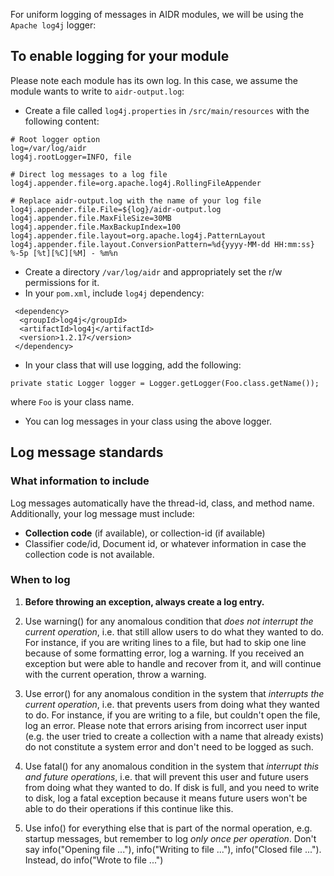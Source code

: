 For uniform logging of messages in AIDR modules, we will be using the `Apache log4j` logger:

## To enable logging for your module

Please note each module has its own log. In this case, we assume the module wants to write to `aidr-output.log`:

* Create a file called `log4j.properties` in `/src/main/resources` with the following content:
```
# Root logger option
log=/var/log/aidr
log4j.rootLogger=INFO, file

# Direct log messages to a log file
log4j.appender.file=org.apache.log4j.RollingFileAppender

# Replace aidr-output.log with the name of your log file
log4j.appender.file.File=${log}/aidr-output.log
log4j.appender.file.MaxFileSize=30MB
log4j.appender.file.MaxBackupIndex=100
log4j.appender.file.layout=org.apache.log4j.PatternLayout
log4j.appender.file.layout.ConversionPattern=%d{yyyy-MM-dd HH:mm:ss} %-5p [%t][%C][%M] - %m%n
```

* Create a directory `/var/log/aidr` and appropriately set the r/w permissions for it. 
* In your `pom.xml`, include `log4j` dependency: 

```
 <dependency>
  <groupId>log4j</groupId>
  <artifactId>log4j</artifactId>
  <version>1.2.17</version>
 </dependency>
```
* In your class that will use logging, add the following:
```
private static Logger logger = Logger.getLogger(Foo.class.getName());
```
where `Foo` is your class name. 
* You can log messages in your class using the above logger.

## Log message standards

### What information to include

Log messages automatically have the thread-id, class, and method name. Additionally, your log message must include:

* **Collection code** (if available), or collection-id (if available)
* Classifier code/id, Document id, or whatever information in case the collection code is not available.

### When to log

1. **Before throwing an exception, always create a log entry.**

2. Use warning() for any anomalous condition that _does not interrupt the current operation_, i.e. that still allow users to do what they wanted to do. For instance, if you are writing lines to a file, but had to skip one line because of some formatting error, log a warning. If you received an exception but were able to handle and recover from it, and will continue with the current operation, throw a warning.

3. Use error() for any anomalous condition in the system that _interrupts the current operation_, i.e. that prevents users from doing what they wanted to do. For instance, if you are writing to a file, but couldn't open the file, log an error. Please note that errors arising from incorrect user input (e.g. the user tried to create a collection with a name that already exists) do not constitute a system error and don't need to be logged as such.

4. Use fatal() for any anomalous condition in the system that _interrupt this and future operations_, i.e. that will prevent this user and future users from doing what they wanted to do. If disk is full, and you need to write to disk, log a fatal exception because it means future users won't be able to do their operations if this continue like this. 

4. Use info() for everything else that is part of the normal operation, e.g. startup messages, but remember to log _only once per operation_. Don't say info("Opening file ..."), info("Writing to file ..."), info("Closed file ..."). Instead, do info("Wrote to file ...")

